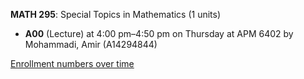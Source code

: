 **MATH 295**: Special Topics in Mathematics (1 units)

- **A00** (Lecture) at 4:00 pm–4:50 pm on Thursday at APM 6402 by Mohammadi, Amir (A14294844)

[Enrollment numbers over time](./MATH295.tsv)

